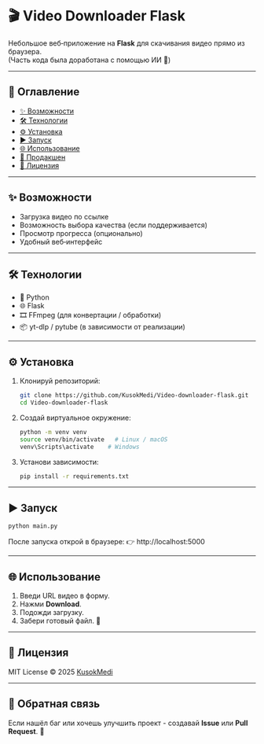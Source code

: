 # 🎬 Video Downloader Flask

Небольшое веб‑приложение на **Flask** для скачивания видео прямо из
браузера.\
(Часть кода была доработана с помощью ИИ 🤖)

------------------------------------------------------------------------

## 📑 Оглавление

-   [✨ Возможности](#-возможности)
-   [🛠 Технологии](#-технологии)
-   [⚙️ Установка](#️-установка)
-   [▶️ Запуск](#️-запуск)
-   [🌐 Использование](#-использование)
-   [🚀 Продакшен](#-продакшен)
-   [📜 Лицензия](#-лицензия)

------------------------------------------------------------------------

## ✨ Возможности

-   Загрузка видео по ссылке
-   Возможность выбора качества (если поддерживается)
-   Просмотр прогресса (опционально)
-   Удобный веб‑интерфейс

------------------------------------------------------------------------

## 🛠 Технологии

-   🐍 Python
-   🌐 Flask
-   🎞 FFmpeg (для конвертации / обработки)
-   📦 yt-dlp / pytube (в зависимости от реализации)

------------------------------------------------------------------------

## ⚙️ Установка

1.  Клонируй репозиторий:

    ``` bash
    git clone https://github.com/KusokMedi/Video-downloader-flask.git
    cd Video-downloader-flask
    ```

2.  Создай виртуальное окружение:

    ``` bash
    python -m venv venv
    source venv/bin/activate   # Linux / macOS
    venv\Scripts\activate    # Windows
    ```

3.  Установи зависимости:

    ``` bash
    pip install -r requirements.txt
    ```

------------------------------------------------------------------------

## ▶️ Запуск

``` bash
python main.py
```

После запуска открой в браузере:
👉 http://localhost:5000

------------------------------------------------------------------------

## 🌐 Использование

1.  Введи URL видео в форму.
2.  Нажми **Download**.
3.  Подожди загрузку.
4.  Забери готовый файл. 🎉

------------------------------------------------------------------------

## 📜 Лицензия

MIT License © 2025 [KusokMedi](https://github.com/KusokMedi)

------------------------------------------------------------------------

## 💬 Обратная связь

Если нашёл баг или хочешь улучшить проект - создавай **Issue** или
**Pull Request**. 🚀
